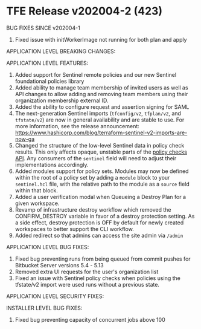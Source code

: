 # TFE Release v202004-2 (423)


BUG FIXES SINCE v202004-1

1. Fixed issue with initWorkerImage not running for both plan and apply

APPLICATION LEVEL BREAKING CHANGES:


 APPLICATION LEVEL FEATURES:
1. Added support for Sentinel remote policies and our new Sentinel foundational policies library
1. Added ability to manage team membership of invited users as well as API changes to allow adding and removing team members using their organization membership external ID.
1. Added the ability to configure request and assertion signing for SAML
1. The next-generation Sentinel imports (`tfconfig/v2`, `tfplan/v2`, and `tfstate/v2`) are now in general availability and are stable to use. For more information, see the release announcement: https://www.hashicorp.com/blog/terraform-sentinel-v2-imports-are-now-ga
1. Changed the structure of the low-level Sentinel data in policy check results. This only affects opaque, unstable parts of the [policy checks API](https://www.terraform.io/docs/cloud/api/policy-checks.html). Any consumers of the `sentinel` field will need to adjust their implementations accordingly.
1. Added modules support for policy sets. Modules may now be defined within the root of a policy set by adding a `module` block to your `sentinel.hcl` file, with the relative path to the module as a `source` field within that block.
1. Added a user verification modal when Queueing a Destroy Plan for a given workspace.
1. Revamp of infrastructure destroy workflow which removed the CONFIRM_DESTROY variable in favor of a destroy protection setting. As a side effect, destroy protection is OFF by default for newly created workspaces to better support the CLI workflow.
1. Added redirect so that admins can access the site admin via `/admin`

 APPLICATION LEVEL BUG FIXES:
1. Fixed bug preventing runs from being queued from commit pushes for Bitbucket Server versions 5.4 - 5.13
1. Removed extra UI requests for the user's organization list
1. Fixed an issue with Sentinel policy checks when policies using the tfstate/v2 import were used runs without a previous state.

 APPLICATION LEVEL SECURITY FIXES:

 INSTALLER LEVEL BUG FIXES:
1. Fixed bug preventing capacity of concurrent jobs above 100


